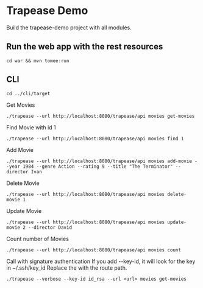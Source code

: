 # Trapease Demo

Build the trapease-demo project with all modules.

## Run the web app with the rest resources

```
cd war && mvn tomee:run
```

## CLI
```
cd ../cli/target
```
Get Movies
```
./trapease --url http://localhost:8080/trapease/api movies get-movies
```
Find Movie with id 1
```
./trapease --url http://localhost:8080/trapease/api movies find 1
```
Add Movie
```
./trapease --url http://localhost:8080/trapease/api movies add-movie --year 1984 --genre Action --rating 9 --title "The Terminator" --director Ivan
```
Delete Movie
```
./trapease --url http://localhost:8080/trapease/api movies delete-movie 1
```
Update Movie
```
./trapease --url http://localhost:8080/trapease/api movies update-movie 2 --director David
```
Count number of Movies
```
./trapease --url http://localhost:8080/trapease/api movies count 
```

Call with signature authentication
If you add --key-id, it will look for the key in ~/.ssh/key_id
Replace the <url> with the route path.
  
```
./trapease --verbose --key-id id_rsa --url <url> movies get-movies
```
